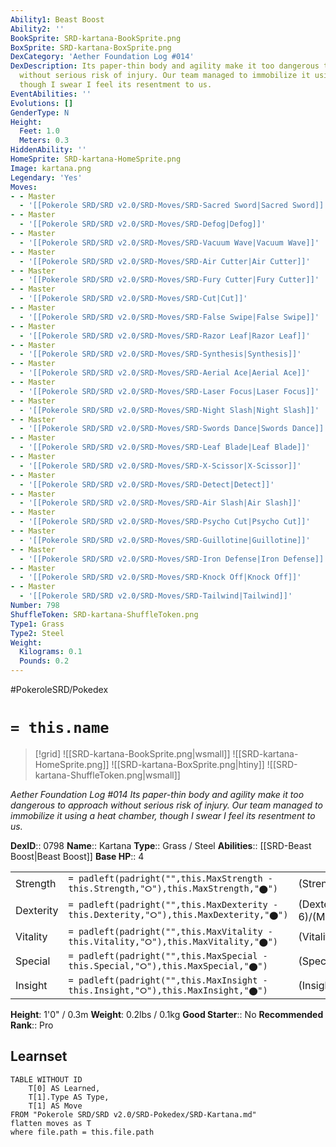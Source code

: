 ```yaml
---
Ability1: Beast Boost
Ability2: ''
BookSprite: SRD-kartana-BookSprite.png
BoxSprite: SRD-kartana-BoxSprite.png
DexCategory: 'Aether Foundation Log #014'
DexDescription: Its paper-thin body and agility make it too dangerous to approach
  without serious risk of injury. Our team managed to immobilize it using a heat chamber,
  though I swear I feel its resentment to us.
EventAbilities: ''
Evolutions: []
GenderType: N
Height:
  Feet: 1.0
  Meters: 0.3
HiddenAbility: ''
HomeSprite: SRD-kartana-HomeSprite.png
Image: kartana.png
Legendary: 'Yes'
Moves:
- - Master
  - '[[Pokerole SRD/SRD v2.0/SRD-Moves/SRD-Sacred Sword|Sacred Sword]]'
- - Master
  - '[[Pokerole SRD/SRD v2.0/SRD-Moves/SRD-Defog|Defog]]'
- - Master
  - '[[Pokerole SRD/SRD v2.0/SRD-Moves/SRD-Vacuum Wave|Vacuum Wave]]'
- - Master
  - '[[Pokerole SRD/SRD v2.0/SRD-Moves/SRD-Air Cutter|Air Cutter]]'
- - Master
  - '[[Pokerole SRD/SRD v2.0/SRD-Moves/SRD-Fury Cutter|Fury Cutter]]'
- - Master
  - '[[Pokerole SRD/SRD v2.0/SRD-Moves/SRD-Cut|Cut]]'
- - Master
  - '[[Pokerole SRD/SRD v2.0/SRD-Moves/SRD-False Swipe|False Swipe]]'
- - Master
  - '[[Pokerole SRD/SRD v2.0/SRD-Moves/SRD-Razor Leaf|Razor Leaf]]'
- - Master
  - '[[Pokerole SRD/SRD v2.0/SRD-Moves/SRD-Synthesis|Synthesis]]'
- - Master
  - '[[Pokerole SRD/SRD v2.0/SRD-Moves/SRD-Aerial Ace|Aerial Ace]]'
- - Master
  - '[[Pokerole SRD/SRD v2.0/SRD-Moves/SRD-Laser Focus|Laser Focus]]'
- - Master
  - '[[Pokerole SRD/SRD v2.0/SRD-Moves/SRD-Night Slash|Night Slash]]'
- - Master
  - '[[Pokerole SRD/SRD v2.0/SRD-Moves/SRD-Swords Dance|Swords Dance]]'
- - Master
  - '[[Pokerole SRD/SRD v2.0/SRD-Moves/SRD-Leaf Blade|Leaf Blade]]'
- - Master
  - '[[Pokerole SRD/SRD v2.0/SRD-Moves/SRD-X-Scissor|X-Scissor]]'
- - Master
  - '[[Pokerole SRD/SRD v2.0/SRD-Moves/SRD-Detect|Detect]]'
- - Master
  - '[[Pokerole SRD/SRD v2.0/SRD-Moves/SRD-Air Slash|Air Slash]]'
- - Master
  - '[[Pokerole SRD/SRD v2.0/SRD-Moves/SRD-Psycho Cut|Psycho Cut]]'
- - Master
  - '[[Pokerole SRD/SRD v2.0/SRD-Moves/SRD-Guillotine|Guillotine]]'
- - Master
  - '[[Pokerole SRD/SRD v2.0/SRD-Moves/SRD-Iron Defense|Iron Defense]]'
- - Master
  - '[[Pokerole SRD/SRD v2.0/SRD-Moves/SRD-Knock Off|Knock Off]]'
- - Master
  - '[[Pokerole SRD/SRD v2.0/SRD-Moves/SRD-Tailwind|Tailwind]]'
Number: 798
ShuffleToken: SRD-kartana-ShuffleToken.png
Type1: Grass
Type2: Steel
Weight:
  Kilograms: 0.1
  Pounds: 0.2
---
```


#PokeroleSRD/Pokedex

# `= this.name`

> [!grid]
> ![[SRD-kartana-BookSprite.png|wsmall]]
> ![[SRD-kartana-HomeSprite.png]]
> ![[SRD-kartana-BoxSprite.png|htiny]]
> ![[SRD-kartana-ShuffleToken.png|wsmall]]


*Aether Foundation Log #014*
*Its paper-thin body and agility make it too dangerous to approach without serious risk of injury. Our team managed to immobilize it using a heat chamber, though I swear I feel its resentment to us.*

**DexID**:: 0798
**Name**:: Kartana
**Type**:: Grass / Steel
**Abilities**:: [[SRD-Beast Boost|Beast Boost]]
**Base HP**:: 4

|           |                                                                                        |                                          |
| --------- | -------------------------------------------------------------------------------------- | ---------------------------------------- |
| Strength  | `= padleft(padright("",this.MaxStrength - this.Strength,"⭘"),this.MaxStrength,"⬤")`    | (Strength::9)/(MaxStrength::9)   |
| Dexterity | `= padleft(padright("",this.MaxDexterity - this.Dexterity,"⭘"),this.MaxDexterity,"⬤")` | (Dexterity:: 6)/(MaxDexterity::6) |
| Vitality  | `= padleft(padright("",this.MaxVitality - this.Vitality,"⭘"),this.MaxVitality,"⬤")`    | (Vitality::7)/(MaxVitality::7)   |
| Special   | `= padleft(padright("",this.MaxSpecial - this.Special,"⭘"),this.MaxSpecial,"⬤")`       | (Special::4)/(MaxSpecial::4)     |
| Insight   | `= padleft(padright("",this.MaxInsight - this.Insight,"⭘"),this.MaxInsight,"⬤")`       | (Insight::3)/(MaxInsight::3)     |

**Height**: 1'0" / 0.3m
**Weight**: 0.2lbs / 0.1kg
**Good Starter**:: No
**Recommended Rank**:: Pro

## Learnset

```dataview
TABLE WITHOUT ID
    T[0] AS Learned,
    T[1].Type AS Type,
    T[1] AS Move
FROM "Pokerole SRD/SRD v2.0/SRD-Pokedex/SRD-Kartana.md"
flatten moves as T
where file.path = this.file.path
```
